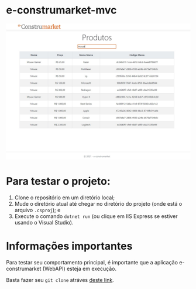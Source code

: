 # e-construmarket-mvc

![Imagem de demonstração da aplicação](e_construmarket_mvc_demo.jpg)

# Para testar o projeto:
1. Clone o repositório em um diretório local;
2. Mude o diretório atual até chegar no diretório do projeto (onde está o arquivo `.csproj`); e
3. Execute o comando `dotnet run` (ou clique em IIS Express se estiver usando o Visual Studio). 

# Informações importantes

Para testar seu comportamento principal, é importante que a aplicação e-construmarket (WebAPI) esteja em execução. 

Basta fazer seu `git clone` atráves [deste link](https://github.com/JustAn0therDev/e-construmarketWebAPI.git).
